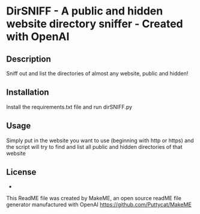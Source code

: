 # DirSNIFF - A public and hidden website directory sniffer - Created with OpenAI


## Description 
Sniff out and list the directories of almost any website, public and hidden!


## Installation 
Install the requirements.txt file and run dirSNIFF.py


## Usage 
Simply put in the website you want to use (beginning with http or https) and the script will try to find and list all public and hidden directories of that website


## License 
-

This ReadME file was created by MakeME, an open source readME file generator manufactured with OpenAI
https://github.com/Puttycat/MakeME
